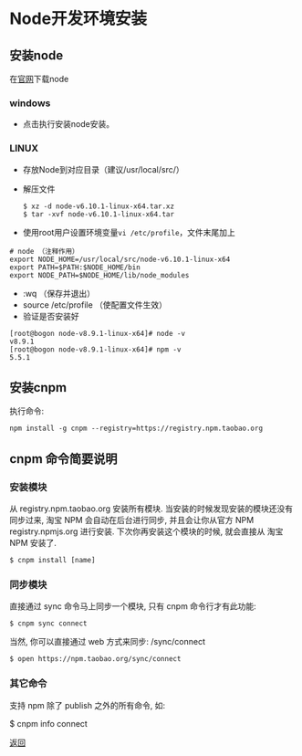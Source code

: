 # Node开发环境安装

## 安装node

在[官网](https://nodejs.org/download/release/v6.10.3/)下载node

### windows
* 点击执行安装node安装。

### LINUX

* 存放Node到对应目录（建议/usr/local/src/）
* 解压文件  

   ```
   $ xz -d node-v6.10.1-linux-x64.tar.xz
   $ tar -xvf node-v6.10.1-linux-x64.tar
   ```

* 使用root用户设置环境变量``vi /etc/profile``，文件末尾加上

```
# node （注释作用）
export NODE_HOME=/usr/local/src/node-v6.10.1-linux-x64
export PATH=$PATH:$NODE_HOME/bin  
export NODE_PATH=$NODE_HOME/lib/node_modules 
```
* :wq （保存并退出）
* source /etc/profile （使配置文件生效）
* 验证是否安装好
```
[root@bogon node-v8.9.1-linux-x64]# node -v
v8.9.1
[root@bogon node-v8.9.1-linux-x64]# npm -v
5.5.1
```



## 安装cnpm

执行命令:
```
npm install -g cnpm --registry=https://registry.npm.taobao.org
```


## cnpm 命令简要说明
### 安装模块
从 registry.npm.taobao.org 安装所有模块. 当安装的时候发现安装的模块还没有同步过来, 淘宝 NPM 会自动在后台进行同步, 并且会让你从官方 NPM registry.npmjs.org 进行安装. 下次你再安装这个模块的时候, 就会直接从 淘宝 NPM 安装了.
```
$ cnpm install [name]
```
### 同步模块

直接通过 sync 命令马上同步一个模块, 只有 cnpm 命令行才有此功能:
```
$ cnpm sync connect
```
当然, 你可以直接通过 web 方式来同步: /sync/connect
```
$ open https://npm.taobao.org/sync/connect
```
### 其它命令
支持 npm 除了 publish 之外的所有命令, 如:

$ cnpm info connect



[返回](./readme.md)
